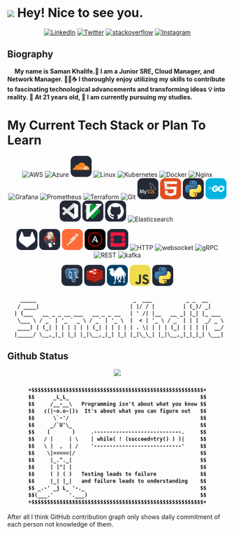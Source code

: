 <h1><img src="https://emojis.slackmojis.com/emojis/images/1531849430/4246/blob-sunglasses.gif?1531849430" width="45"/> Hey! Nice to see you.</h1>


<div align="center">
<a href="https://www.linkedin.com/in/saman-khalife/" target="_blank"><img alt="LinkedIn" src="https://img.shields.io/badge/linkedin-29146b?&style=for-the-badge&logo=linkedin&logoColor=white" /></a>  <a href="https://twitter.com/Saman_kh4" target="_blank"><img alt="Twitter" src="https://img.shields.io/badge/twitter-%231DA1F2.svg?&style=for-the-badge&logo=twitter&logoColor=white" /></a>  
 <a href="https://stackoverflow.com/users/16749263/saman-kh" target="_blank"><img alt="stackoverflow" src="https://img.shields.io/badge/stackoverflow-ff9900?&style=for-the-badge&logo=stackoverflow&logoColor=white" /></a> <a href="https://www.instagram.com/saman.kh4/" target="_blank"><img alt="Instagram" src="https://img.shields.io/badge/Instargam-e33811?&style=for-the-badge&logo=instagram&logoColor=white" /></a>
</div>

## Biography

<b>
&nbsp;&nbsp;&nbsp;&nbsp; My name is Saman Khalife.👋 I am a Junior SRE, Cloud Manager, and Network Manager. 🧑‍💻☕ I thoroughly enjoy utilizing my skills to contribute to fascinating technological advancements and transforming ideas 💡 into reality. 📖 At 21 years old, 👦 I am currently pursuing my studies.
</b> 



# My Current Tech Stack or Plan To Learn
<p align="center">
  <a>
   <img src="https://user-images.githubusercontent.com/25181517/183896132-54262f2e-6d98-41e3-8888-e40ab5a17326.png" width="48" title="AWS"> 
   <img src="https://user-images.githubusercontent.com/25181517/183911544-95ad6ba7-09bf-4040-ac44-0adafedb9616.png" width="48" title="Azure"> 
   <img src="https://github.com/tandpfun/skill-icons/blob/main/icons/Cloudflare-Dark.svg" width="48" title="Cloudflare">    
   <img src="https://github.com/marwin1991/profile-technology-icons/assets/76662862/2481dc48-be6b-4ebb-9e8c-3b957efe69fa" width="48" title="Linux"> 
   <img src="https://user-images.githubusercontent.com/25181517/182534006-037f08b5-8e7b-4e5f-96b6-5d2a5558fa85.png" width="48" title="Kubernetes">
   <img src="https://user-images.githubusercontent.com/25181517/117207330-263ba280-adf4-11eb-9b97-0ac5b40bc3be.png" width="48" title="Docker"> 
   <img src="https://user-images.githubusercontent.com/25181517/183345125-9a7cd2e6-6ad6-436f-8490-44c903bef84c.png" width="48" title="Nginx"> 
   <img src="https://user-images.githubusercontent.com/25181517/182534075-4962068b-4407-46c2-ac67-ddcb86af30cc.png" width="48" title="Grafana">    
   <img src="https://user-images.githubusercontent.com/25181517/182534182-c510199a-7a4d-4084-96e3-e3db2251bbce.png" width="48" title="Prometheus">    
   <img src="https://user-images.githubusercontent.com/25181517/183345121-36788a6e-5462-424a-be67-af1ebeda79a2.png" width="48" title="Terraform"> 
   <img src="https://user-images.githubusercontent.com/25181517/192108372-f71d70ac-7ae6-4c0d-8395-51d8870c2ef0.png" width="48" title="Git">
   <img src="https://github.com/tandpfun/skill-icons/blob/main/icons/MySQL-Dark.svg" width="48" title="MySQL">  
   <img src="https://github.com/tandpfun/skill-icons/blob/main/icons/HTML.svg" width="48" title="HTML">    
   <img src="https://github.com/tandpfun/skill-icons/blob/main/icons/Python-Dark.svg" width="48"  title="Python">
   <img src="https://github.com/tandpfun/skill-icons/blob/main/icons/GoLang.svg" width="48" title="GoLang"> 
   <img src="https://github.com/tandpfun/skill-icons/blob/main/icons/VSCode-Dark.svg" width="48" title="Vscode"> 
   <img src="https://github.com/tandpfun/skill-icons/blob/main/icons/VIM-Dark.svg" width="48" title="Vim">
   <img src="https://github.com/tandpfun/skill-icons/blob/main/icons/Github-Dark.svg" width="48" title="Github">   
   <img src="https://user-images.githubusercontent.com/25181517/183569191-f32cdf03-673f-4ae3-809b-3a8b376bb8a2.png" width="48" title="Elasticsearch"> 
   <img src="" width="48" title="">
 </a>
</p>


<p align="center">
  <a>   
   <img src="https://github.com/tandpfun/skill-icons/blob/main/icons/GitLab-Dark.svg" width="48" title="GitLab">  
   <img src="https://github.com/tandpfun/skill-icons/blob/main/icons/Jenkins-Dark.svg" width="48" title="Jenkins">
   <img src="https://github.com/tandpfun/skill-icons/blob/main/icons/Postman.svg" width="48" title="Postman">  
   <img src="https://github.com/tandpfun/skill-icons/blob/main/icons/Ansible.svg" width="48" title="ansible">
   <img src="https://github.com/tandpfun/skill-icons/blob/main/icons/OpenStack-Dark.svg" width="48" title="OpenStack">
   <img src="https://user-images.githubusercontent.com/25181517/192107854-765620d7-f909-4953-a6da-36e1ef69eea6.png" width="48" title="HTTP">
   <img src="https://user-images.githubusercontent.com/25181517/187070862-03888f18-2e63-4332-95fb-3ba4f2708e59.png" width="48" title="websocket	">
   <img src="https://user-images.githubusercontent.com/25181517/192107855-e669c777-9172-49c5-b7e0-404e29df0fee.png" width="48" title="gRPC">  
   <img src="https://user-images.githubusercontent.com/25181517/192107858-fe19f043-c502-4009-8c47-476fc89718ad.png" width="48" title="REST">
   <img src="https://user-images.githubusercontent.com/25181517/192107004-2d2fff80-d207-4916-8a3e-130fee5ee495.png" width="48" title="kafka">
  </a>
</p>


<p align="center">
  <a> 
   <img src="https://github.com/tandpfun/skill-icons/blob/main/icons/PostgreSQL-Dark.svg" width="48" title="PostgreSQL">  
   <img src="https://github.com/tandpfun/skill-icons/blob/main/icons/Redis-Dark.svg" width="48" title="Redis">  
   <img src="https://github.com/tandpfun/skill-icons/blob/main/icons/Perl.svg" width="48" title="Perl">   
   <img src="https://github.com/tandpfun/skill-icons/blob/main/icons/JavaScript.svg" width="48"  title="Javascript">   
   <img src="https://github.com/tandpfun/skill-icons/blob/main/icons/Python-Dark.svg" width="48" title="Python">  
  </a>
</p>


<h4 align="center">

```
   _____                               _  ___           _ _  __     
  / ____|                             | |/ / |         | (_)/ _|    
 | (___   __ _ _ __ ___   __ _ _ __   | ' /| |__   __ _| |_| |_ ___ 
  \___ \ / _` | '_ ` _ \ / _` | '_ \  |  < | '_ \ / _` | | |  _/ _ \
  ____) | (_| | | | | | | (_| | | | | | . \| | | | (_| | | | ||  __/
 |_____/ \__,_|_| |_| |_|\__,_|_| |_| |_|\_\_| |_|\__,_|_|_|_| \___|

```

</h4>




## Github Status

<div align="center">
    <a href="https://github.com/SamanKhalife" title="Go to Source">
      <img width=400 src="https://github-readme-stats.vercel.app/api?username=SamanKhalife&show_icons=true&theme=dark&hide_border=true" />
    </a>
</div>




<h4 align="center">

 ```
+$$$$$$$$$$$$$$$$$$$$$$$$$$$$$$$$$$$$$$$$$$$$$$$$$$$$$$$+
$$      _L_L_                                          $$
$$     /__-__\   Programming isn't about what you know $$
$$   ❮(|~o.o~|)❯  It's about what you can figure out   $$
$$      \`-'/                                          $$
$$     _/`U'\_                                         $$
$$    (       )     .----------------------------.     $$
$$   / |     | \    | while( ! (succeed=try() ) )|     $$
$$   \ |  ,  | /    '----------------------------'     $$
$$    \|=====|/                                        $$
$$     |_.^._|                                         $$
$$     | |"| |                                         $$
$$     ( ) ( )   Testing leads to failure              $$
$$     |_| |_|   and failure leads to understanding    $$
$$ _.-' _j L_ '-._                                     $$
$$(___.'     '.___)                                    $$
+$$$$$$$$$$$$$$$$$$$$$$$$$$$$$$$$$$$$$$$$$$$$$$$$$$$$$$$+

```
</h4>

After all I think GitHub contribution graph only shows daily commitment of each person not knowledge of them.
